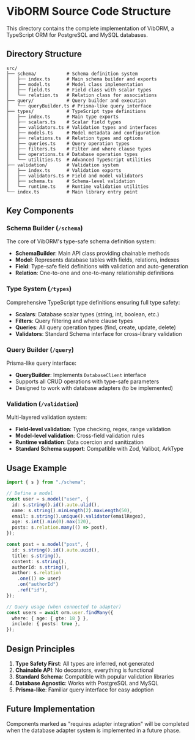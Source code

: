 # VibORM Source Code Structure

This directory contains the complete implementation of VibORM, a TypeScript ORM for PostgreSQL and MySQL databases.

## Directory Structure

```
src/
├── schema/           # Schema definition system
│   ├── index.ts      # Main schema builder and exports
│   ├── model.ts      # Model class implementation
│   ├── field.ts      # Field class with scalar types
│   └── relation.ts   # Relation class for associations
├── query/            # Query builder and execution
│   └── queryBuilder.ts # Prisma-like query interface
├── types/            # TypeScript type definitions
│   ├── index.ts      # Main type exports
│   ├── scalars.ts    # Scalar field types
│   ├── validators.ts # Validation types and interfaces
│   ├── models.ts     # Model metadata and configuration
│   ├── relations.ts  # Relation types and options
│   ├── queries.ts    # Query operation types
│   ├── filters.ts    # Filter and where clause types
│   ├── operations.ts # Database operation types
│   └── utilities.ts  # Advanced TypeScript utilities
├── validation/       # Validation system
│   ├── index.ts      # Validation exports
│   ├── validators.ts # Field and model validators
│   ├── schema.ts     # Schema-level validation
│   └── runtime.ts    # Runtime validation utilities
└── index.ts          # Main library entry point
```

## Key Components

### Schema Builder (`/schema`)

The core of VibORM's type-safe schema definition system:

- **SchemaBuilder**: Main API class providing chainable methods
- **Model**: Represents database tables with fields, relations, indexes
- **Field**: Type-safe field definitions with validation and auto-generation
- **Relation**: One-to-one and one-to-many relationship definitions

### Type System (`/types`)

Comprehensive TypeScript type definitions ensuring full type safety:

- **Scalars**: Database scalar types (string, int, boolean, etc.)
- **Filters**: Query filtering and where clause types
- **Queries**: All query operation types (find, create, update, delete)
- **Validators**: Standard Schema interface for cross-library validation

### Query Builder (`/query`)

Prisma-like query interface:

- **QueryBuilder**: Implements `DatabaseClient` interface
- Supports all CRUD operations with type-safe parameters
- Designed to work with database adapters (to be implemented)

### Validation (`/validation`)

Multi-layered validation system:

- **Field-level validation**: Type checking, regex, range validation
- **Model-level validation**: Cross-field validation rules
- **Runtime validation**: Data coercion and sanitization
- **Standard Schema support**: Compatible with Zod, Valibot, ArkType

## Usage Example

```typescript
import { s } from "./schema";

// Define a model
const user = s.model("user", {
  id: s.string().id().auto.ulid(),
  name: s.string().minLength(2).maxLength(50),
  email: s.string().unique().validator(emailRegex),
  age: s.int().min(0).max(120),
  posts: s.relation.many(() => post),
});

const post = s.model("post", {
  id: s.string().id().auto.uuid(),
  title: s.string(),
  content: s.string(),
  authorId: s.string(),
  author: s.relation
    .one(() => user)
    .on("authorId")
    .ref("id"),
});

// Query usage (when connected to adapter)
const users = await orm.user.findMany({
  where: { age: { gte: 18 } },
  include: { posts: true },
});
```

## Design Principles

1. **Type Safety First**: All types are inferred, not generated
2. **Chainable API**: No decorators, everything is functional
3. **Standard Schema**: Compatible with popular validation libraries
4. **Database Agnostic**: Works with PostgreSQL and MySQL
5. **Prisma-like**: Familiar query interface for easy adoption

## Future Implementation

Components marked as "requires adapter integration" will be completed when the database adapter system is implemented in a future phase.

